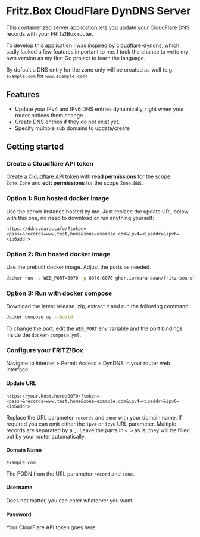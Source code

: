 # Fritz.Box CloudFlare DynDNS Server

This containerized server application lets you update your CloudFlare DNS records with your FRITZ!Box router.

To develop this application I was inspired by [cloudflare-dyndns](https://github.com/L480/cloudflare-dyndns/), which sadly lacked a few features important to me.
I took the chance to write my own version as my first Go project to learn the language.

By default a DNS entry for the zone only will be created as well (e.g. `example.com` for `www.example.com`)

## Features
* Update your IPv4 and IPv6 DNS entries dynamically, right when your router notices them change.
* Create DNS entries if they do not exist yet.
* Specify multiple sub domains to update/create

## Getting started

### Create a Cloudflare API token

Create a [Cloudflare API token](https://dash.cloudflare.com/profile/api-tokens) with **read permissions** for the scope `Zone.Zone` and **edit permissions** for the scope `Zone.DNS`.

### Option 1: Run hosted docker image

Use the server instance hosted by me. Just replace the update URL below with this one, no need to download or run anything yourself:

```
https://ddns.mara.cafe/?token=<pass>&records=www,test,home&zone=example.com&ipv4=<ipaddr>&ipv6=<ip6addr>
```

### Option 2: Run hosted docker image

Use the prebuilt docker image. Adjust the ports as needed.

```bash
docker run -e WEB_PORT=8070 -p 8070:8070 ghcr.io/mara-dawn/fritz-box-cloudflare-dyndns:latest
```

### Option 3: Run with docker compose

Download the latest release .zip, extract it and run the following command:

```bash
docker compose up --build
```
To change the port, edit the `WEB_PORT` env variable and the port bindings inside the `docker-compose.yml`. 

### Configure your FRITZ!Box

Navigate to Internet > Permit Access > DynDNS in your router web interface.

#### Update URL
```https://your.host.here:8070/?token=<pass>&records=www,test,home&zone=example.com&ipv4=<ipaddr>&ipv6=<ip6addr>```

Replace the URL parameter `records` and `zone` with your domain name.
If required you can omit either the `ipv4` or `ipv6` URL parameter.
Multiple records are separated by a `,`.
Leave the parts in `< >` as is, they will be filled out by your router automatically.

#### Domain Name
```example.com```

The FQDN from the URL parameter `record` and `zone`.

#### Username

Does not matter, you can enter whaterver you want.

#### Password

Your ClourFlare API token goes here.
